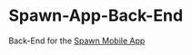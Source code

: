 # Spawn-App-Back-End

Back-End for the [Spawn Mobile App](https://github.com/Daggerpov/Spawn-App-iOS-SwiftUI)

